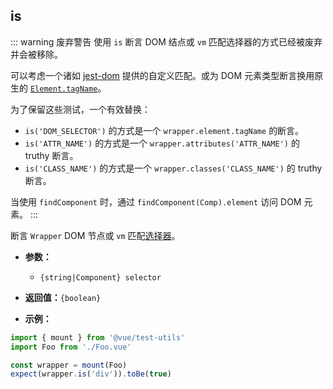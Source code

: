 ## is

::: warning 废弃警告
使用 `is` 断言 DOM 结点或 `vm` 匹配选择器的方式已经被废弃并会被移除。

可以考虑一个诸如 [jest-dom](https://github.com/testing-library/jest-dom#custom-matchers) 提供的自定义匹配。或为 DOM 元素类型断言换用原生的 [`Element.tagName`](https://developer.mozilla.org/en-US/docs/Web/API/Element/tagName)。

为了保留这些测试，一个有效替换：

- `is('DOM_SELECTOR')` 的方式是一个 `wrapper.element.tagName` 的断言。
- `is('ATTR_NAME')` 的方式是一个 `wrapper.attributes('ATTR_NAME')` 的 truthy 断言。
- `is('CLASS_NAME')` 的方式是一个 `wrapper.classes('CLASS_NAME')` 的 truthy 断言。

当使用 `findComponent` 时，通过 `findComponent(Comp).element` 访问 DOM 元素。
:::

断言 `Wrapper` DOM 节点或 `vm` 匹配[选择器](../selectors.md)。

- **参数：**

  - `{string|Component} selector`

- **返回值：**`{boolean}`

- **示例：**

```js
import { mount } from '@vue/test-utils'
import Foo from './Foo.vue'

const wrapper = mount(Foo)
expect(wrapper.is('div')).toBe(true)
```
